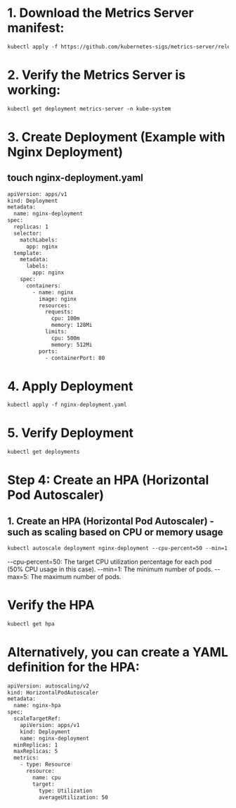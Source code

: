 # 1. Download the Metrics Server manifest:
```xml
kubectl apply -f https://github.com/kubernetes-sigs/metrics-server/releases/download/v0.6.1/components.yaml
```

# 2. Verify the Metrics Server is working:
```xml
kubectl get deployment metrics-server -n kube-system
```

# 3. Create Deployment (Example with Nginx Deployment)
## touch nginx-deployment.yaml
```xml
apiVersion: apps/v1
kind: Deployment
metadata:
  name: nginx-deployment
spec:
  replicas: 1
  selector:
    matchLabels:
      app: nginx
  template:
    metadata:
      labels:
        app: nginx
    spec:
      containers:
        - name: nginx
          image: nginx
          resources:
            requests:
              cpu: 100m
              memory: 128Mi
            limits:
              cpu: 500m
              memory: 512Mi
          ports:
            - containerPort: 80
```

# 4. Apply Deployment
```xml
kubectl apply -f nginx-deployment.yaml
```

# 5. Verify Deployment
```xml
kubectl get deployments
```

# Step 4: Create an HPA (Horizontal Pod Autoscaler)
## 1. Create an HPA (Horizontal Pod Autoscaler) - such as scaling based on CPU or memory usage
```xml
kubectl autoscale deployment nginx-deployment --cpu-percent=50 --min=1 --max=5
```

--cpu-percent=50: The target CPU utilization percentage for each pod (50% CPU usage in this case).
--min=1: The minimum number of pods.
--max=5: The maximum number of pods.

# Verify the HPA
```xml
kubectl get hpa
```

# Alternatively, you can create a YAML definition for the HPA:
```xml
apiVersion: autoscaling/v2
kind: HorizontalPodAutoscaler
metadata:
  name: nginx-hpa
spec:
  scaleTargetRef:
    apiVersion: apps/v1
    kind: Deployment
    name: nginx-deployment
  minReplicas: 1
  maxReplicas: 5
  metrics:
    - type: Resource
      resource:
        name: cpu
        target:
          type: Utilization
          averageUtilization: 50
```
